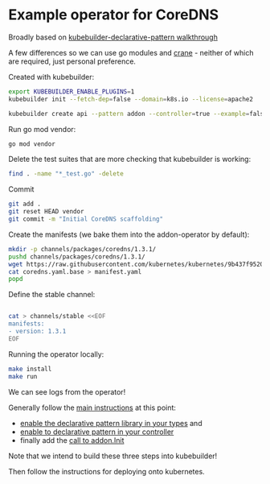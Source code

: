 # Example operator for CoreDNS

Broadly based on [kubebuilder-declarative-pattern walkthrough](https://github.com/kubernetes-sigs/kubebuilder-declarative-pattern/blob/master/docs/addon/walkthrough/README.md)

A few differences so we can use go modules and [crane](https://github.com/google/go-containerregistry/blob/master/cmd/crane/doc/crane.md) - neither of which are required, just personal preference.

Created with kubebuilder:

```bash
export KUBEBUILDER_ENABLE_PLUGINS=1
kubebuilder init --fetch-dep=false --domain=k8s.io --license=apache2

kubebuilder create api --pattern addon --controller=true --example=false --group=addons --kind=CoreDNS --make=false --namespaced=true --resource=true --version=v1alpha1

```

Run go mod vendor:

```bash
go mod vendor
```

Delete the test suites that are more checking that kubebuilder is working:

```bash
find . -name "*_test.go" -delete
```

Commit

```bash
git add .
git reset HEAD vendor
git commit -m "Initial CoreDNS scaffolding"
```



Create the manifests (we bake them into the addon-operator by default):

```bash
mkdir -p channels/packages/coredns/1.3.1/
pushd channels/packages/coredns/1.3.1/
wget https://raw.githubusercontent.com/kubernetes/kubernetes/9b437f95207c04bf2f25ef3110fac9b356d1fa91/cluster/addons/dns/coredns/coredns.yaml.base
cat coredns.yaml.base > manifest.yaml
popd
```

Define the stable channel:

```bash

cat > channels/stable <<EOF
manifests:
- version: 1.3.1
EOF

```

Running the operator locally:

```bash
make install
make run
```
We can see logs from the operator!


Generally follow the [main instructions](https://github.com/kubernetes-sigs/kubebuilder-declarative-pattern/blob/master/docs/addon/walkthrough/README.md) at this point:

* [enable the declarative pattern library in your types](https://github.com/kubernetes-sigs/kubebuilder-declarative-pattern/tree/master/docs/addon/walkthrough#adding-the-framework-into-our-types) and
* [enable to declarative pattern in your controller](https://github.com/kubernetes-sigs/kubebuilder-declarative-pattern/tree/master/docs/addon/walkthrough#using-the-framework-in-the-controller)
* finally add the [call to addon.Init](https://github.com/kubernetes-sigs/kubebuilder-declarative-pattern/tree/master/docs/addon/walkthrough#misc)

Note that we intend to build these three steps into kubebuilder!

Then follow the instructions for deploying onto kubernetes.
